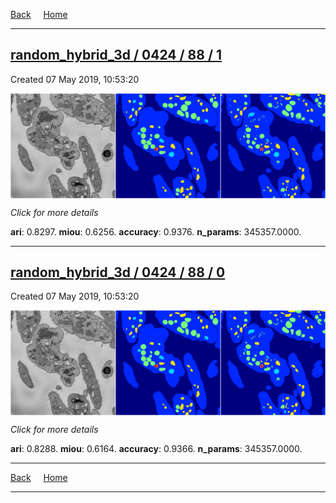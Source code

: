 
[Back](..)&nbsp;&nbsp;&nbsp;&nbsp;&nbsp;[Home](https://leapmanlab.github.io/snapshots)

---

<div class="summary"><a href="1"><h2>random_hybrid_3d / 0424 / 88 / 1</h2></a><p>Created 07 May 2019, 10:53:20
</p><a href="1"><img src="1/media/summary.png" align="center"></a><p>
<i>Click for more details</i>
</p></div>

**ari**: 0.8297. **miou**: 0.6256. **accuracy**: 0.9376. **n_params**: 345357.0000. 

---

<div class="summary"><a href="0"><h2>random_hybrid_3d / 0424 / 88 / 0</h2></a><p>Created 07 May 2019, 10:53:20
</p><a href="0"><img src="0/media/summary.png" align="center"></a><p>
<i>Click for more details</i>
</p></div>

**ari**: 0.8288. **miou**: 0.6164. **accuracy**: 0.9366. **n_params**: 345357.0000. 

---

[Back](..)&nbsp;&nbsp;&nbsp;&nbsp;&nbsp;[Home](https://leapmanlab.github.io/snapshots)

---